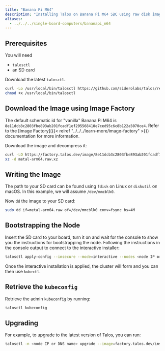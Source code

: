 ```yaml
---
title: "Banana Pi M64"
description: "Installing Talos on Banana Pi M64 SBC using raw disk image."
aliases:
  - ../../../single-board-computers/bananapi_m64
---
```


## Prerequisites

You will need

- `talosctl`
- an SD card

Download the latest `talosctl`.

```bash
curl -Lo /usr/local/bin/talosctl https://github.com/siderolabs/talos/releases/download/{{< release >}}/talosctl-$(uname -s | tr "[:upper:]" "[:lower:]")-amd64
chmod +x /usr/local/bin/talosctl
```

## Download the Image using Image Factory

The default schematic id for "vanilla" Banana Pi M64 is `8e11dcb3c2803fbe893ab201fcadf1ef295568410e7ced95c6c8b122a5070ce4`.
Refer to the [Image Factory]({{< relref "../../../learn-more/image-factory" >}}) documentation for more information.

Download the image and decompress it:

```bash
curl -LO https://factory.talos.dev/image/8e11dcb3c2803fbe893ab201fcadf1ef295568410e7ced95c6c8b122a5070ce4/{{< release >}}/metal-arm64.raw.xz
xz -d metal-arm64.raw.xz
```

## Writing the Image

The path to your SD card can be found using `fdisk` on Linux or `diskutil` on macOS.
In this example, we will assume `/dev/mmcblk0`.

Now `dd` the image to your SD card:

```bash
sudo dd if=metal-arm64.raw of=/dev/mmcblk0 conv=fsync bs=4M
```

## Bootstrapping the Node

Insert the SD card to your board, turn it on and wait for the console to show you the instructions for bootstrapping the node.
Following the instructions in the console output to connect to the interactive installer:

```bash
talosctl apply-config --insecure --mode=interactive --nodes <node IP or DNS name>
```

Once the interactive installation is applied, the cluster will form and you can then use `kubectl`.

## Retrieve the `kubeconfig`

Retrieve the admin `kubeconfig` by running:

```bash
talosctl kubeconfig
```

## Upgrading

For example, to upgrade to the latest version of Talos, you can run:

```bash
talosctl -n <node IP or DNS name> upgrade --image=factory.talos.dev/installer/8e11dcb3c2803fbe893ab201fcadf1ef295568410e7ced95c6c8b122a5070ce4:{{< release >}}
```
